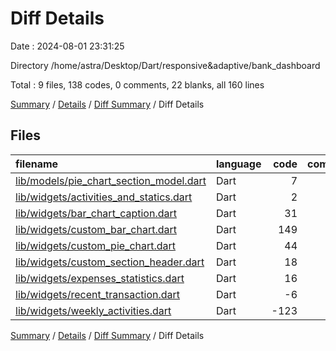 # Diff Details

Date : 2024-08-01 23:31:25

Directory /home/astra/Desktop/Dart/responsive&adaptive/bank_dashboard

Total : 9 files,  138 codes, 0 comments, 22 blanks, all 160 lines

[Summary](results.md) / [Details](details.md) / [Diff Summary](diff.md) / Diff Details

## Files
| filename | language | code | comment | blank | total |
| :--- | :--- | ---: | ---: | ---: | ---: |
| [lib/models/pie_chart_section_model.dart](/lib/models/pie_chart_section_model.dart) | Dart | 7 | 0 | 3 | 10 |
| [lib/widgets/activities_and_statics.dart](/lib/widgets/activities_and_statics.dart) | Dart | 2 | 0 | 0 | 2 |
| [lib/widgets/bar_chart_caption.dart](/lib/widgets/bar_chart_caption.dart) | Dart | 31 | 0 | 4 | 35 |
| [lib/widgets/custom_bar_chart.dart](/lib/widgets/custom_bar_chart.dart) | Dart | 149 | 0 | 11 | 160 |
| [lib/widgets/custom_pie_chart.dart](/lib/widgets/custom_pie_chart.dart) | Dart | 44 | 0 | 5 | 49 |
| [lib/widgets/custom_section_header.dart](/lib/widgets/custom_section_header.dart) | Dart | 18 | 0 | 4 | 22 |
| [lib/widgets/expenses_statistics.dart](/lib/widgets/expenses_statistics.dart) | Dart | 16 | 0 | 3 | 19 |
| [lib/widgets/recent_transaction.dart](/lib/widgets/recent_transaction.dart) | Dart | -6 | 0 | 0 | -6 |
| [lib/widgets/weekly_activities.dart](/lib/widgets/weekly_activities.dart) | Dart | -123 | 0 | -8 | -131 |

[Summary](results.md) / [Details](details.md) / [Diff Summary](diff.md) / Diff Details